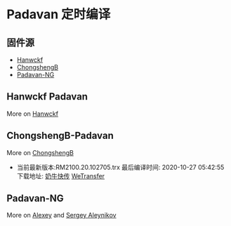 # Padavan 定时编译

## 固件源

- [Hanwckf](#Hanwckf-Padavan)
- [ChongshengB](#ChongshengB-Padavan)
- [Padavan-NG](#Padavan-NG)

## Hanwckf Padavan
More on [Hanwckf](https://github.com/hanwckf/rt-n56u/)






















## ChongshengB-Padavan
More on [ChongshengB](https://github.com/chongshengB/rt-n56u)







* 当前最新版本:RM2100.20.102705.trx  最后编译时间: 2020-10-27 05:42:55  下载地址: [奶牛快传](https://cowtransfer.com/s/1dfc57bc27d14f)  [WeTransfer](https://we.tl/t-4KogXg4mGS)


















## Padavan-NG
More on [Alexey](https://gitlab.com/dm38/padavan-ng) and [Sergey Aleynikov](https://github.com/dur-randir/padavan-ng)
